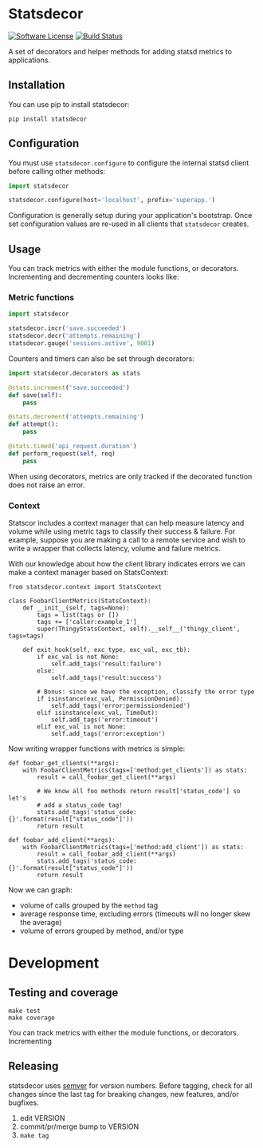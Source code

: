 # Statsdecor

[![Software License](https://img.shields.io/badge/license-MIT-brightgreen.svg?style=flat-square)](LICENSE.txt)
[![Build Status](https://api.travis-ci.org/freshbooks/statsdecor.svg)](https://travis-ci.org/freshbooks/statsdecor)

A set of decorators and helper methods for adding statsd metrics to applications.

## Installation

You can use pip to install statsdecor:

```shell
pip install statsdecor
```

## Configuration

You must use `statsdecor.configure` to configure the internal statsd client before
calling other methods:

```python
import statsdecor

statsdecor.configure(host='localhost', prefix='superapp.')
```

Configuration is generally setup during your application's bootstrap. Once
set configuration values are re-used in all clients that `statsdecor` creates.


## Usage

You can track metrics with either the module functions, or decorators. Incrementing
and decrementing counters looks like:

### Metric functions

```python
import statsdecor

statsdecor.incr('save.succeeded')
statsdecor.decr('attempts.remaining')
statsdecor.gauge('sessions.active', 9001)
```

Counters and timers can also be set through decorators:

```python
import statsdecor.decorators as stats

@stats.increment('save.succeeded')
def save(self):
    pass

@stats.decrement('attempts.remaining')
def attempt():
    pass

@stats.timed('api_request.duration')
def perform_request(self, req)
    pass
```

When using decorators, metrics are only tracked if the decorated function
does not raise an error.

### Context

Statscor includes a context manager that can help measure latency and volume
while using metric tags to classify their success & failure.  For example,
suppose you are making a call to a remote service and wish to write a wrapper
that collects latency, volume and failure metrics.

With our knowledge about how the client library indicates errors we can make a context manager
based on StatsContext:

```
from statsdecor.context import StatsContext

class FoobarClientMetrics(StatsContext):
    def __init__(self, tags=None):
        tags = list(tags or [])
        tags += ['caller:example_1']
        super(ThingyStatsContext, self).__self__('thingy_client', tags=tags)

    def exit_hook(self, exc_type, exc_val, exc_tb):
        if exc_val is not None:
            self.add_tags('result:failure')
        else:
            self.add_tags('result:success')

        # Bonus: since we have the exception, classify the error type
        if isinstance(exc_val, PermissionDenied):
            self.add_tags('error:permissiondenied')
        elif isinstance(exc_val, TimeOut):
            self.add_tags('error:timeout')
        elif exc_val is not None:
            self.add_tags('error:exception')

```

Now writing wrapper functions with metrics is simple:

```
def foobar_get_clients(**args):
    with FoobarClientMetrics(tags=['method:get_clients']) as stats:
        result = call_foobar_get_client(**args)

        # We know all foo methods return result['status_code'] so let's
        # add a status_code tag!
        stats.add_tags('status_code:{}'.format(result["status_code"]'))
        return result

def foobar_add_client(**args):
    with FoobarClientMetrics(tags=['method:add_client']) as stats:
        result = call_foobar_add_client(**args)
        stats.add_tags('status_code:{}'.format(result["status_code"]'))
        return result
```

Now we can graph:

* volume of calls grouped by the `method` tag
* average response time, excluding errors (timeouts will no longer skew the average)
* volume of errors grouped by method, and/or type

# Development

## Testing and coverage

```
make test
make coverage
```

You can track metrics with either the module functions, or decorators. Incrementing

## Releasing

statsdecor uses [semver](https://semver.org) for version numbers. Before tagging,
check for all changes since the last tag for breaking changes, new features,
and/or bugfixes.

1. edit VERSION
2. commit/pr/merge bump to VERSION
3. `make tag`


